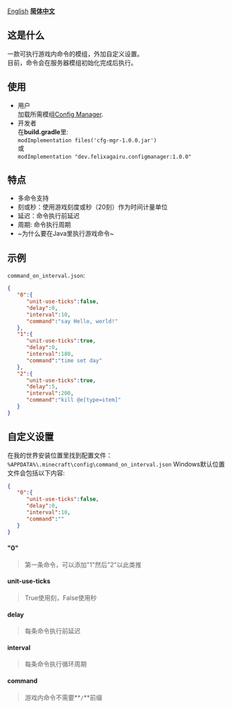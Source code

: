 [English](/README.md) **[简体中文](README-zh_cn.md)**
## 这是什么
一款可执行游戏内命令的模组，外加自定义设置。\
目前，命令会在服务器模组初始化完成后执行。

## 使用
- 用户\
加载所需模组[Config Manager](https://modrinth.com/mod/config-manager).
- 开发者\
在**build.gradle**里:\
`modImplementation files('cfg-mgr-1.0.0.jar')`\
或\
`modImplementation "dev.felixagairu.configmanager:1.0.0"`

## 特点
- 多命令支持
- 刻或秒：使用游戏刻度或秒（20刻）作为时间计量单位
- 延迟：命令执行前延迟
- 周期: 命令执行周期
- ~为什么要在Java里执行游戏命令~

## 示例
`command_on_interval.json`:
```json
{
   "0":{
      "unit-use-ticks":false,
      "delay":0,
      "interval":10,
      "command":"say Hello, world!"
   },
   "1":{
      "unit-use-ticks":true,
      "delay":0,
      "interval":180,
      "command":"time set day"
   },
   "2":{
      "unit-use-ticks":true,
      "delay":5,
      "interval":200,
      "command":"kill @e[type=item]"
   }
}
```

## 自定义设置
在我的世界安装位置里找到配置文件：\
`%APPDATA%\.minecraft\config\command_on_interval.json` Windows默认位置\
文件会包括以下内容:
```json
{
   "0":{
      "unit-use-ticks":false,
      "delay":0,
      "interval":10,
      "command":""
   }
}
```

#### "0"
> 第一条命令，可以添加"1"然后"2"以此类推

#### unit-use-ticks
> True使用刻，False使用秒

#### delay
> 每条命令执行前延迟

#### interval
> 每条命令执行循环周期

#### command
> 游戏内命令不需要**`/`**前缀
